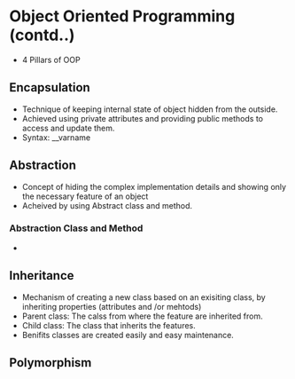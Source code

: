 # Object Oriented Programming (contd..)
- 4 Pillars of OOP

## Encapsulation
- Technique of keeping internal state of object hidden from the outside.
- Achieved using private attributes and providing public methods to access and update them.
- Syntax: __varname


## Abstraction
- Concept of hiding the complex implementation details and showing only the necessary feature of an object
- Acheived by using Abstract class and method. 

### Abstraction Class and Method
-


## Inheritance
- Mechanism of creating a new class based on an exisiting class, by inheriting properties (attributes and /or mehtods)
- Parent class: The calss from where the feature are inherited from. 
- Child class: The class that inherits the features. 
- Benifits classes are created easily and easy maintenance. 


## Polymorphism
- Ability to present the same interface for different data types.
- Allows methods to do different things based in the object it is acting on. 

